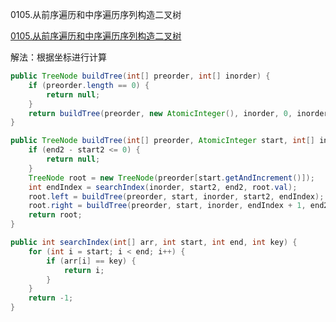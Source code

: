 0105.从前序遍历和中序遍历序列构造二叉树

[0105.从前序遍历和中序遍历序列构造二叉树](https://leetcode-cn.com/problems/construct-binary-tree-from-preorder-and-inorder-traversal/)

解法：根据坐标进行计算



```java
public TreeNode buildTree(int[] preorder, int[] inorder) {
    if (preorder.length == 0) {
        return null;
    }
    return buildTree(preorder, new AtomicInteger(), inorder, 0, inorder.length);
}

public TreeNode buildTree(int[] preorder, AtomicInteger start, int[] inorder, int start2, int end2) {
    if (end2 - start2 <= 0) {
        return null;
    }
    TreeNode root = new TreeNode(preorder[start.getAndIncrement()]);
    int endIndex = searchIndex(inorder, start2, end2, root.val);
    root.left = buildTree(preorder, start, inorder, start2, endIndex);
    root.right = buildTree(preorder, start, inorder, endIndex + 1, end2);
    return root;
}

public int searchIndex(int[] arr, int start, int end, int key) {
    for (int i = start; i < end; i++) {
        if (arr[i] == key) {
            return i;
        }
    }
    return -1;
}
```

